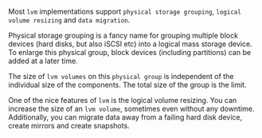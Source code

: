 Most `lvm` implementations support
`physical storage grouping`, `logical volume resizing` and
`data migration`.

Physical storage grouping is a fancy name for grouping multiple block
devices (hard disks, but also iSCSI etc) into a logical mass storage
device. To enlarge this physical group, block devices (including
partitions) can be added at a later time.

The size of `lvm volumes` on this `physical group` is independent of the
individual size of the components. The total size of the group is the
limit.

One of the nice features of `lvm` is the logical volume resizing. You
can increase the size of an `lvm volume`, sometimes even without any
downtime. Additionally, you can migrate data away from a failing hard
disk device, create mirrors and create snapshots.
